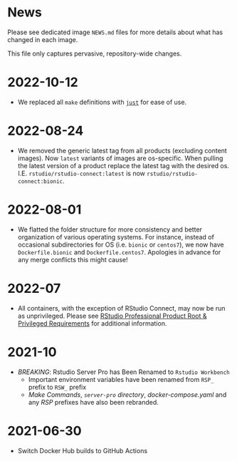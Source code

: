 # News

Please see dedicated image `NEWS.md` files for more details about what has
changed in each image.

This file only captures pervasive, repository-wide changes.

# 2022-10-12
- We replaced all `make` definitions with [`just`](https://just.systems/man/en) for ease of use.

# 2022-08-24
- We removed the generic latest tag from all products (excluding content images).
  Now `latest` variants of images are os-specific. When pulling the latest version of
  a product replace the latest tag with the desired os. I.E. `rstudio/rstudio-connect:latest` is
  now `rstudio/rstudio-connect:bionic`.

# 2022-08-01

- We flatted the folder structure for more consistency and better organization
  of various operating systems. For instance, instead of occasional
  subdirectories for OS (i.e. `bionic` or `centos7`), we now have
  `Dockerfile.bionic` and `Dockerfile.centos7`.  Apologies in advance for any
  merge conflicts this might cause!

# 2022-07

- All containers, with the exception of RStudio Connect, may now be run as unprivileged. Please see
  [RStudio Professional Product Root & Privileged Requirements](https://support.rstudio.com/hc/en-us/articles/1500005369282)
  for additional information.

# 2021-10

- *BREAKING*: Rstudio Server Pro has Been Renamed to `Rstudio Workbench`
  - Important environment variables have been renamed from `RSP_` prefix to
    `RSW_` prefix
  - *Make Commands*, *`server-pro` directory*, *docker-compose.yaml* and any
    *RSP* prefixes have also been rebranded.

# 2021-06-30

- Switch Docker Hub builds to GitHub Actions
